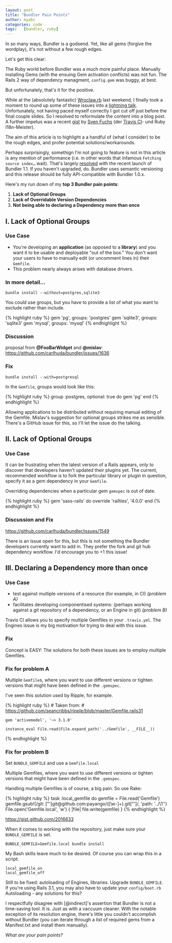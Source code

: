 ```yaml
---
layout: post
title: "Bundler Pain Points"
author: myabc
categories: code
tags:   [bundler, ruby]
---
```


In so many ways, Bundler is a godsend. Yet, like all gems (forgive the wordplay), it's not without a few rough edges.

Let's get this clear:

The Ruby world before Bundler was a much more painful place. Manually installing Gems (with the ensuing Gem activation conflicts) was not fun. The Rails 2 way of dependency managment, `config.gem` was buggy, at best.

But unfortunately, that's it for the positive.


While at the (absolutely fantastic) [Wroclaw.rb](http://wrocloverb.com/) last weekend, I finally took a moment to round up some of these issues into a [lightning talk](http://wrocloverb.alexbcoles.com/). Unfortunately, not having paced myself correctly I got cut off just before the final couple slides. So I resolved to reformulate the content into a blog post. A further impetus was a recent [gist](https://gist.github.com/2063855) by [Sven Fuchs](http://twitter.com/svenfuchs) (der [Travis CI](http://travis-ci.org/)- und Ruby I18n-Meister).


The aim of this article is to highlight a a handful of (what I consider) to be the rough edges, and profer potential solutions/workarounds.

Perhaps surprisingly, somethign I'm not going to feature is not in this article is any mention of performance (i.e. in other words that infamous `Fetching source index…` wait). That's largely [resolved](http://patshaughnessy.net/2011/10/14/why-bundler-1-1-will-be-much-faster) with the recent launch of Bundler 1.1. If you haven't upgraded, do. Bundler uses semantic versioning and this release should be fully API-compatible with Bundler 1.0.x.


Here's my run down of my **top 3 Bundler pain points**:

1. **Lack of Optional Groups**
2. **Lack of Overridable Version Dependencies**
3. **Not being able to declaring a Dependency more than once**


## I. Lack of Optional Groups
### Use Case

- You're developing an **application** (as opposed to a **library**) and you want it to be usable and deployable "out of the box." You don't want your users to have to manually edit (or uncomment lines in) their `Gemfile`.
- This problem nearly always arises with database drivers.

### In more detail…

    bundle install --without=postgres,sqlite3

You could use groups, but you have to provide a list of what you want to
exclude rather than include.

{% highlight ruby %}
gem 'pg',       groups: 'postgres'
gem 'sqlite3',  groups: 'sqlite3'
gem 'mysql',    groups: 'mysql'
{% endhighlight %}

### Discussion

proposal from **@FooBarWidget** and **@mislav**:
<https://github.com/carlhuda/bundler/issues/1636>


### Fix

    bundle install --with=postgresql

In the `Gemfile`, groups would look like this:

{% highlight ruby %}
group :postgres, optional: true do
  gem 'pg'
end
{% endhighlight %}

Allowing applications to be distributed without requiring manual editing
of the Gemfile. Mislav's suggestion for optional groups strikes me as sensible.
There's a GitHub issue for this, so I'll let the issue do the talking.

## II. Lack of Optional Groups
### Use Case

It can be frustrating when the latest version of a Rails appears, only to discover that developers haven't updated their plugins yet. The current, recommended workflow is to fork the particular library or plugin in question, specify it as a gem dependency in your `Gemfile`.

Overriding dependencies when a particular gem `gemspec` is out of date.

{% highlight ruby %}
gem 'sass-rails' do
  override 'railties', '4.0.0'
end
{% endhighlight %}



### Discussion and Fix

<https://github.com/carlhuda/bundler/issues/1549>

There is an issue open for this, but this is not something the Bundler
developers currently want to add in. They prefer the fork and git hub dependency
workflow. I'd encourage you to +1 this issue!



## III. Declaring a Dependency more than once
### Use Case

- test against multiple versions of a resource (for example, in CI) _(problem A)_
- facilitates developing componentised systems:
  (perhaps working against a git repository of a dependency, or an Engine in git)
  _(problem B)_

Travis CI allows you to specify multiple Gemfiles in your `.travis.yml`.
The Engines issue is my big motivation for trying to deal with this issue.


### Fix

Concept is EASY: The solutions for both these issues are to employ multiple Gemfiles.


### Fix for problem A

Multiple `Gemfile`s, where you want to use different versions or tighten versions
that might have been defined in the `.gemspec`.

I've seen this solution used by Ripple, for example.

{% highlight ruby %}
    # Taken from:
    # https://github.com/seancribbs/ripple/blob/master/Gemfile.rails31

    gem 'activemodel', '~> 3.1.0'

    instance_eval File.read(File.expand_path('../Gemfile', __FILE__))
{% endhighlight %}

### Fix for problem B

Set `BUNDLE_GEMFILE` and use a `Gemfile.local`

Multiple Gemfiles, where you want to use different versions or tighten versions
that might have been defined in the `.gemspec`.


Handling multiple Gemfiles is of course, a big pain. So use Rake:

{% highlight ruby %}
    task :local_gemfile do
      gemfile = File.read('Gemfile')
      gemfile.gsub!(/git: ["']git@github\.com:payango\/([\w-]+)\.git["']/, 'path: \'../\1\'')
      File.open('Gemfile.local', 'w') { |file| file.write(gemfile) }
{% endhighlight %}

<https://gist.github.com/2016633>


When it comes to working with the repository, just make sure your `BUNDLE_GEMFILE` is set.

    BUNDLE_GEMFILE=Gemfile.local bundle install

My Bash skills leave much to be desired. Of course you can wrap this in a script:

    local_gemfile_on
    local_gemfile_off

Still to be fixed: autoloading of Engines, libraries. Upgrade `BUNDLE_GEMFILE`.
If you're using Rails 3.1, you may also have to update your `config/boot.rb`
Autoloading - any solutions for this?


I respectfully disagree with [@indirect]'s assertion that Bundler is not a time-saving tool. It is. Just as with a vaccuum cleaner. With the notable exception of its resolution engine, there's little you couldn't accomplish without Bundler (you can iterate through a list of required gems from a Manifest.txt and install them
manually).

_What are your pain points?_

[FooBarWidget]:https://github.com/FooBarWidget
[mislav]:https://github.com/mislav
[indirect]:https://github.com/indirect


